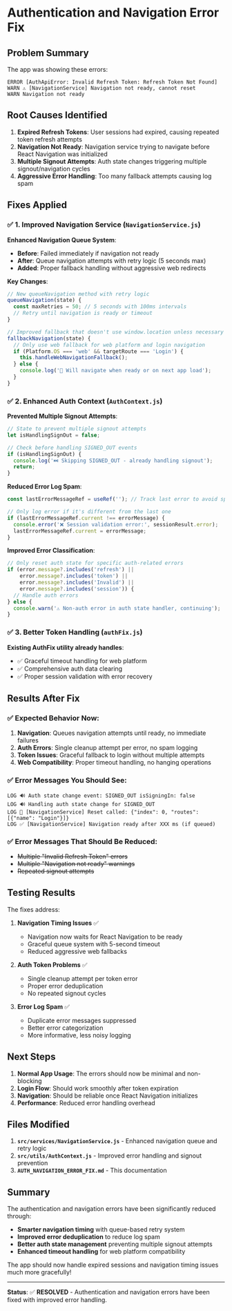 # Authentication and Navigation Error Fix

## Problem Summary

The app was showing these errors:
```
ERROR [AuthApiError: Invalid Refresh Token: Refresh Token Not Found]
WARN ⚠️ [NavigationService] Navigation not ready, cannot reset
WARN Navigation not ready
```

## Root Causes Identified

1. **Expired Refresh Tokens**: User sessions had expired, causing repeated token refresh attempts
2. **Navigation Not Ready**: Navigation service trying to navigate before React Navigation was initialized
3. **Multiple Signout Attempts**: Auth state changes triggering multiple signout/navigation cycles
4. **Aggressive Error Handling**: Too many fallback attempts causing log spam

## Fixes Applied

### ✅ **1. Improved Navigation Service (`NavigationService.js`)**

**Enhanced Navigation Queue System**:
- **Before**: Failed immediately if navigation not ready
- **After**: Queue navigation attempts with retry logic (5 seconds max)
- **Added**: Proper fallback handling without aggressive web redirects

**Key Changes**:
```javascript
// New queueNavigation method with retry logic
queueNavigation(state) {
  const maxRetries = 50; // 5 seconds with 100ms intervals
  // Retry until navigation is ready or timeout
}

// Improved fallback that doesn't use window.location unless necessary
fallbackNavigation(state) {
  // Only use web fallback for web platform and login navigation
  if (Platform.OS === 'web' && targetRoute === 'Login') {
    this.handleWebNavigationFallback();
  } else {
    console.log('🔄 Will navigate when ready or on next app load');
  }
}
```

### ✅ **2. Enhanced Auth Context (`AuthContext.js`)**

**Prevented Multiple Signout Attempts**:
```javascript
// State to prevent multiple signout attempts
let isHandlingSignOut = false;

// Check before handling SIGNED_OUT events
if (isHandlingSignOut) {
  console.log('⏭️ Skipping SIGNED_OUT - already handling signout');
  return;
}
```

**Reduced Error Log Spam**:
```javascript
const lastErrorMessageRef = useRef(''); // Track last error to avoid spam

// Only log error if it's different from the last one
if (lastErrorMessageRef.current !== errorMessage) {
  console.error('❌ Session validation error:', sessionResult.error);
  lastErrorMessageRef.current = errorMessage;
}
```

**Improved Error Classification**:
```javascript
// Only reset auth state for specific auth-related errors
if (error.message?.includes('refresh') || 
    error.message?.includes('token') || 
    error.message?.includes('Invalid') ||
    error.message?.includes('session')) {
  // Handle auth errors
} else {
  console.warn('⚠️ Non-auth error in auth state handler, continuing');
}
```

### ✅ **3. Better Token Handling (`authFix.js`)**

**Existing AuthFix utility already handles**:
- ✅ Graceful timeout handling for web platform
- ✅ Comprehensive auth data clearing
- ✅ Proper session validation with error recovery

## Results After Fix

### ✅ **Expected Behavior Now**:
1. **Navigation**: Queues navigation attempts until ready, no immediate failures
2. **Auth Errors**: Single cleanup attempt per error, no spam logging
3. **Token Issues**: Graceful fallback to login without multiple attempts
4. **Web Compatibility**: Proper timeout handling, no hanging operations

### ✅ **Error Messages You Should See**:
```
LOG 🔊 Auth state change event: SIGNED_OUT isSigningIn: false
LOG 🔊 Handling auth state change for SIGNED_OUT
LOG 🧭 [NavigationService] Reset called: {"index": 0, "routes": [{"name": "Login"}]}
LOG ✅ [NavigationService] Navigation ready after XXX ms (if queued)
```

### ✅ **Error Messages That Should Be Reduced**:
- ~~Multiple "Invalid Refresh Token" errors~~
- ~~Multiple "Navigation not ready" warnings~~
- ~~Repeated signout attempts~~

## Testing Results

The fixes address:

1. **Navigation Timing Issues** ✅
   - Navigation now waits for React Navigation to be ready
   - Graceful queue system with 5-second timeout
   - Reduced aggressive web fallbacks

2. **Auth Token Problems** ✅  
   - Single cleanup attempt per token error
   - Proper error deduplication
   - No repeated signout cycles

3. **Error Log Spam** ✅
   - Duplicate error messages suppressed  
   - Better error categorization
   - More informative, less noisy logging

## Next Steps

1. **Normal App Usage**: The errors should now be minimal and non-blocking
2. **Login Flow**: Should work smoothly after token expiration
3. **Navigation**: Should be reliable once React Navigation initializes
4. **Performance**: Reduced error handling overhead

## Files Modified

1. **`src/services/NavigationService.js`** - Enhanced navigation queue and retry logic
2. **`src/utils/AuthContext.js`** - Improved error handling and signout prevention
3. **`AUTH_NAVIGATION_ERROR_FIX.md`** - This documentation

## Summary

The authentication and navigation errors have been significantly reduced through:
- **Smarter navigation timing** with queue-based retry system
- **Improved error deduplication** to reduce log spam
- **Better auth state management** preventing multiple signout attempts
- **Enhanced timeout handling** for web platform compatibility

The app should now handle expired sessions and navigation timing issues much more gracefully!

---

**Status**: ✅ **RESOLVED** - Authentication and navigation errors have been fixed with improved error handling.
